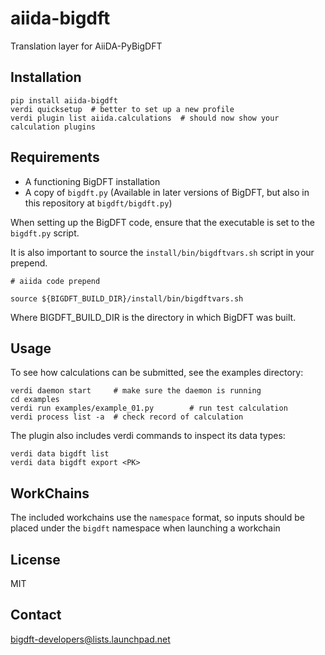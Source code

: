 # aiida-bigdft

Translation layer for AiiDA-PyBigDFT

## Installation

```shell
pip install aiida-bigdft
verdi quicksetup  # better to set up a new profile
verdi plugin list aiida.calculations  # should now show your calculation plugins
```

## Requirements

- A functioning BigDFT installation
- A copy of `bigdft.py` (Available in later versions of BigDFT, but also in this repository at `bigdft/bigdft.py`)

When setting up the BigDFT code, ensure that the executable is set to the `bigdft.py` script.

It is also important to source the `install/bin/bigdftvars.sh` script in your prepend.

```shell
# aiida code prepend

source ${BIGDFT_BUILD_DIR}/install/bin/bigdftvars.sh
```

Where BIGDFT_BUILD_DIR is the directory in which BigDFT was built.


## Usage

To see how calculations can be submitted, see the examples directory:

```shell
verdi daemon start     # make sure the daemon is running
cd examples
verdi run examples/example_01.py        # run test calculation
verdi process list -a  # check record of calculation
```

The plugin also includes verdi commands to inspect its data types:
```shell
verdi data bigdft list
verdi data bigdft export <PK>
```

## WorkChains

The included workchains use the `namespace` format, so inputs should be placed under the
`bigdft` namespace when launching a workchain

## License

MIT
## Contact

bigdft-developers@lists.launchpad.net
